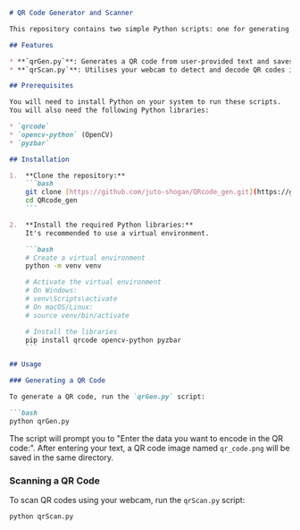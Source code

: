 ```markdown
# QR Code Generator and Scanner

This repository contains two simple Python scripts: one for generating QR codes from user input and another for scanning QR codes using a webcam.

## Features

* **`qrGen.py`**: Generates a QR code from user-provided text and saves it as a PNG image.
* **`qrScan.py`**: Utilises your webcam to detect and decode QR codes in real-time. It displays the decoded data on the screen.

## Prerequisites

You will need to install Python on your system to run these scripts.
You will also need the following Python libraries:

* `qrcode`
* `opencv-python` (OpenCV)
* `pyzbar`

## Installation

1.  **Clone the repository:**
    ```bash
    git clone [https://github.com/juto-shogan/QRcode_gen.git](https://github.com/juto-shogan/QRcode_gen.git)
    cd QRcode_gen
    ```

2.  **Install the required Python libraries:**
    It's recommended to use a virtual environment.

    ```bash
    # Create a virtual environment
    python -m venv venv

    # Activate the virtual environment
    # On Windows:
    # venv\Scripts\activate
    # On macOS/Linux:
    # source venv/bin/activate

    # Install the libraries
    pip install qrcode opencv-python pyzbar
    ```

## Usage

### Generating a QR Code

To generate a QR code, run the `qrGen.py` script:

```bash
python qrGen.py
```

The script will prompt you to "Enter the data you want to encode in the QR code:". After entering your text, a QR code image named `qr_code.png` will be saved in the same directory.

### Scanning a QR Code

To scan QR codes using your webcam, run the `qrScan.py` script:

```bash
python qrScan.py
```

